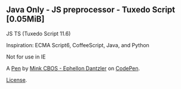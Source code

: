 Java Only - JS preprocessor - Tuxedo Script [0.05MiB]
-----------------------------------------------------
JS TS (Tuxedo Script 11.6)

Inspiration:
ECMA Script6, CoffeeScript, Java, and Python

Not for use in IE

A [Pen](http://codepen.io/Ephellon/pen/EvxVaJ) by [Mink CBOS - Ephellon Dantzler](http://codepen.io/Ephellon) on [CodePen](http://codepen.io/).

[License](http://codepen.io/Ephellon/pen/EVxVaj/license).